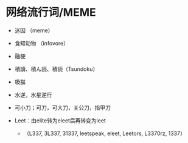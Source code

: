 # 网络流行词/MEME

- 迷因 （meme）
- 食知动物 （infovore）
- 融梗
- 積讀、積ん読、積読（Tsundoku）
- 吸猫
- 水逆，水星逆行
- 可小刀；可刀，可大刀，关公刀，指甲刀

- Leet：由elite转为eleet后再转变为leet
	- （L337, 3L337, 31337, leetspeak, eleet, Leetors, L3370rz, 1337）